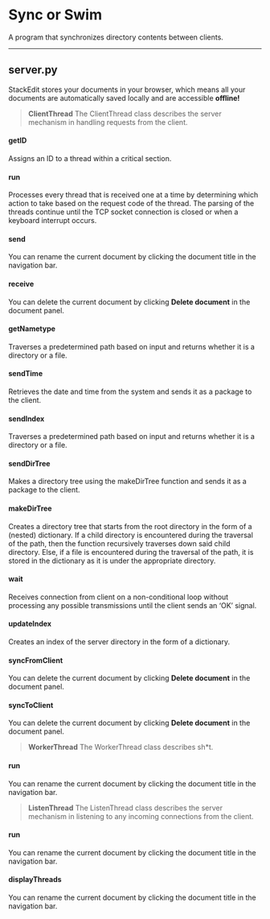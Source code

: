 Sync or Swim
===================


A program that synchronizes directory contents between clients.

----------


server.py
-------------
StackEdit stores your documents in your browser, which means all your documents are automatically saved locally and are accessible **offline!**

> **ClientThread**
> The ClientThread class describes the server mechanism in handling requests from the client.

#### <i class="icon-check"></i> getID
Assigns an ID to a thread within a critical section.

#### <i class="icon-check"></i> run
Processes every thread that is received one at a time by determining which action to take based on the request code of the thread. The parsing of the threads continue until the TCP socket connection is closed or when a keyboard interrupt occurs.

#### <i class="icon-check-empty"></i> send
You can rename the current document by clicking the document title in the navigation bar.

#### <i class="icon-check-empty"></i> receive
You can delete the current document by clicking <i class="icon-trash"></i> **Delete document** in the document panel.

#### <i class="icon-check"></i> getNametype
Traverses a predetermined path based on input and returns whether it is a directory or a file.

#### <i class="icon-check"></i> sendTime
Retrieves the date and time from the system and sends it as a package to the client.

#### <i class="icon-check-empty"></i> sendIndex
Traverses a predetermined path based on input and returns whether it is a directory or a file.

#### <i class="icon-check"></i> sendDirTree
Makes a directory tree using the makeDirTree function and sends it as a package to the client.

#### <i class="icon-check"></i> makeDirTree
Creates a directory tree that starts from the root directory in the form of a (nested) dictionary. If a child directory is encountered during the traversal of the path, then the function recursively traverses down said child directory. Else, if a file is encountered during the traversal of the path, it is stored in the dictionary as it is under the appropriate directory.

#### <i class="icon-check"></i> wait
Receives connection from client on a non-conditional loop without processing any possible transmissions until the client sends an ‘OK’ signal.

#### <i class="icon-check-empty"></i> updateIndex
Creates an index of the server directory in the form of a dictionary.

#### <i class="icon-check-empty"></i> syncFromClient
You can delete the current document by clicking <i class="icon-trash"></i> **Delete document** in the document panel.

#### <i class="icon-check-empty"></i> syncToClient
You can delete the current document by clicking <i class="icon-trash"></i> **Delete document** in the document panel.

> **WorkerThread**
> The WorkerThread class describes sh*t.

#### <i class="icon-check-empty"></i> run
You can rename the current document by clicking the document title in the navigation bar.

> **ListenThread**
> The ListenThread class describes the server mechanism in listening to any incoming connections from the client.

#### <i class="icon-check-empty"></i> run
You can rename the current document by clicking the document title in the navigation bar.

#### <i class="icon-check-empty"></i> displayThreads
You can rename the current document by clicking the document title in the navigation bar.
